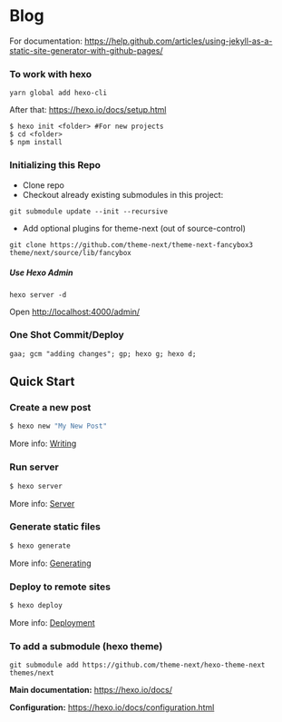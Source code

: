 # Blog
For documentation: https://help.github.com/articles/using-jekyll-as-a-static-site-generator-with-github-pages/

### To work with hexo

```yarn global add hexo-cli```

After that: https://hexo.io/docs/setup.html

```
$ hexo init <folder> #For new projects
$ cd <folder>
$ npm install
```

### Initializing this Repo

* Clone repo
* Checkout already existing submodules in this project:
```
git submodule update --init --recursive
```
* Add optional plugins for theme-next (out of source-control)
```
git clone https://github.com/theme-next/theme-next-fancybox3 theme/next/source/lib/fancybox
```

##### Use Hexo Admin
```
hexo server -d
```
Open [http://localhost:4000/admin/](http://localhost:4000/admin/)

### One Shot Commit/Deploy

`gaa; gcm "adding changes"; gp; hexo g; hexo d; `

## Quick Start

### Create a new post

``` bash
$ hexo new "My New Post"
```

More info: [Writing](https://hexo.io/docs/writing.html)

### Run server

``` bash
$ hexo server
```

More info: [Server](https://hexo.io/docs/server.html)

### Generate static files

``` bash
$ hexo generate
```

More info: [Generating](https://hexo.io/docs/generating.html)

### Deploy to remote sites

``` bash
$ hexo deploy
```

More info: [Deployment](https://hexo.io/docs/deployment.html)

### To add a submodule (hexo theme)
`git submodule add https://github.com/theme-next/hexo-theme-next themes/next` 

**Main documentation:** https://hexo.io/docs/

**Configuration:** https://hexo.io/docs/configuration.html
